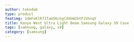 ```yaml
---
author: tokodab
type: product
featimg: 1dmFeKlR71Tam5KchgCdXbW2btPJVhnqY
title: Kanye West Ultra Light Beam Samsung Galaxy S9 Case
tags: [samsung, galaxy, s9]
category: [samsung]
---
```

